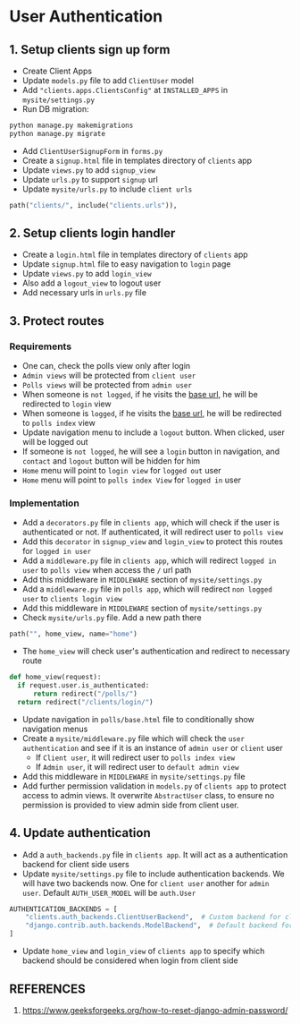 # User Authentication


## 1. **Setup clients sign up form**

- Create Client Apps
- Update `models.py` file to add `ClientUser` model
- Add `"clients.apps.ClientsConfig"` at `INSTALLED_APPS` in `mysite/settings.py`
- Run DB migration:
```bash
python manage.py makemigrations
python manage.py migrate
```
- Add `ClientUserSignupForm` in `forms.py`
- Create a `signup.html` file in templates directory of `clients` app
- Update `views.py` to add `signup_view`
- Update `urls.py` to support `signup` url
- Update `mysite/urls.py` to include `client urls`
```python
path("clients/", include("clients.urls")),
```

## 2. **Setup clients login handler**

- Create a `login.html` file in templates directory of `clients` app
- Update `signup.html` file to easy navigation to `login` page
- Update `views.py` to add `login_view`
- Also add a `logout_view` to logout user
- Add necessary urls in `urls.py` file


## 3. **Protect routes**

### Requirements

- One can, check the polls view only after login
- `Admin views` will be protected from `client user`
- `Polls views` will be protected from `admin user`
- When someone is `not logged`, if he visits the [base url](http://127.0.0.1:8000/), he will be redirected to `login` view
- When someone is `logged`, if he visits the [base url](http://127.0.0.1:8000/), he will be redirected to `polls index` view
- Update navigation menu to include a `logout` button. When clicked, user will be logged out
- If someone is `not logged`, he will see a `login` button in navigation, and `contact` and `logout` button will be hidden for him
- `Home` menu will point to `login view` for `logged out` user
- `Home` menu will point to `polls index View` for `logged in` user


### Implementation

- Add a `decorators.py` file in `clients app`, which will check if the user is authenticated or not. If authenticated, it will redirect user to `polls view`
- Add this `decorator` in `signup_view` and `login_view` to protect this routes for `logged in user`
- Add a `middleware.py` file in `clients app`, which will redirect `logged in user` to `polls view` when access the `/` url path
- Add this middleware in `MIDDLEWARE` section of `mysite/settings.py`
- Add a `middleware.py` file in `polls app`, which will redirect `non logged user` to `clients login view`
- Add this middleware in `MIDDLEWARE` section of `mysite/settings.py`
- Check `mysite/urls.py` file. Add a new path there
```python
path("", home_view, name="home")
```
- The `home_view` will check user's authentication and redirect to necessary route
```python
def home_view(request):
  if request.user.is_authenticated:
      return redirect("/polls/")
  return redirect("/clients/login/")
```
- Update navigation in `polls/base.html` file to conditionally show navigation menus
- Create a `mysite/middleware.py` file which will check the `user authentication` and see if it is an instance of `admin user` or `client` user
   - If `Client user`, it will redirect user to `polls index view`
   - If `Admin user`, it will redirect user to `default admin view`
- Add this middleware in `MIDDLEWARE` in `mysite/settings.py` file
- Add further permission validation in `models.py` of `clients app` to protect access to admin views. It overwrite `AbstractUser` class, to ensure no permission is provided to view admin side from client user.


## 4. **Update authentication**

- Add a `auth_backends.py` file in `clients app`. It will act as a authentication backend for client side users
- Update `mysite/settings.py` file to include authentication backends. We will have two backends now. One for `client user` another for `admin user`. Default `AUTH_USER_MODEL` will be `auth.User`
```python
AUTHENTICATION_BACKENDS = [
    "clients.auth_backends.ClientUserBackend",  # Custom backend for client users
    "django.contrib.auth.backends.ModelBackend",  # Default backend for admin
]
```
-  Update `home_view` and `login_view` of `clients app` to specify which backend should be considered when login from client side


## REFERENCES
1. https://www.geeksforgeeks.org/how-to-reset-django-admin-password/
